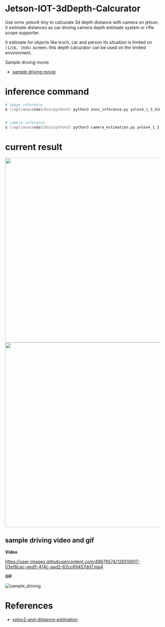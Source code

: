 # Jetson-IOT-3dDepth-Calcurator

Use onnx yolov4-tiny to calcurate 3d depth distance with camera on jetson.
It estimate distances as car driving camera depth estimate system or rifle scope supporter.

It estimate for objects like truch, car and person
Its situation is limited on ```(1216, 1936)``` screen. this depth calcurator can be used on the limited environment. 


Sample driving movie
- [sample driving movie](https://drive.google.com/file/d/1czoTCb-Qud-LXYEMzN28TbWLxWAqNUh-/view?usp=sharing)


# inference command 

```zsh
# image inference
$ (/opt/anaconda3/bin/python3) python3 onnx_inference.py yolov4_1_3_416_416_static.onnx images/train_2007.jpg


# camera inference
$ (/opt/anaconda3/bin/python3) python3 camera_estimation.py yolov4_1_3_416_416_static.onnx

```

# current result

<img src="https://user-images.githubusercontent.com/48679574/126508415-888986c2-c81d-4e29-9432-bf71f84304c0.png" width="600px"><img src="https://user-images.githubusercontent.com/48679574/126508452-2b94da56-ee12-4c20-91f8-36a2b5f3b840.png" width="600px">


## sample driving video and gif
<b>Video</b>

https://user-images.githubusercontent.com/48679574/126510617-03ef8cac-eed5-414c-aad2-62cc69457dd7.mp4


<b>GIF</b>

![sample_driving](https://user-images.githubusercontent.com/48679574/126509431-ed5e0c31-c959-4771-a91d-b49567a0cd0d.gif)

# References
- [yolov2-and-distance-estimation](https://github.com/muhammadshiraz/Real-time-object-detection-using-yolov2-and-distance-estimation)
